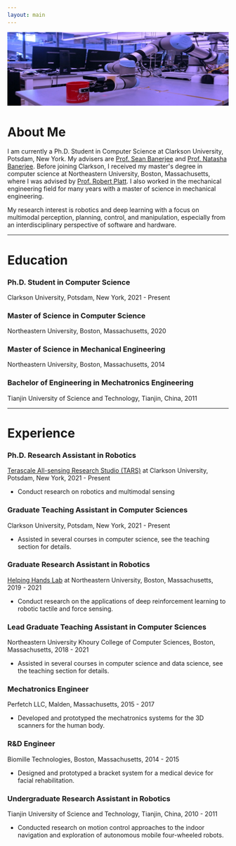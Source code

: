 ```yaml
---
layout: main
---
```


![cover](assets/images/header_img.jpg)

# About Me

I am currently a Ph.D. Student in Computer Science at Clarkson University, Potsdam, New York. My advisers are [Prof. Sean Banerjee](https://www.clarkson.edu/people/sean-banerjee) and [Prof. Natasha Banerjee](https://www.clarkson.edu/people/natasha-banerjee). Before joining Clarkson, I received my master's degree in computer science at Northeastern University, Boston, Massachusetts, where I was advised by [Prof. Robert Platt](https://www.khoury.northeastern.edu/people/robert-platt/). I also worked in the mechanical engineering field for many years with a master of science in mechanical engineering.

My research interest is robotics and deep learning with a focus on multimodal perception, planning, control, and manipulation, especially from an interdisciplinary perspective of software and hardware.

* * *

# Education

### Ph.D. Student in Computer Science

Clarkson University, Potsdam, New York, 2021 - Present

### Master of Science in Computer Science

Northeastern University, Boston, Massachusetts, 2020

### Master of Science in Mechanical Engineering

Northeastern University, Boston, Massachusetts, 2014

### Bachelor of Engineering in Mechatronics Engineering

Tianjin University of Science and Technology, Tianjin, China, 2011

* * *

# Experience

### Ph.D. Research Assistant in Robotics

[Terascale All-sensing Research Studio (TARS)](https://tars.clarkson.edu/) at Clarkson University, Potsdam, New York, 2021 - Present

- Conduct research on robotics and multimodal sensing

### Graduate Teaching Assistant in Computer Sciences

Clarkson University, Potsdam, New York, 2021 - Present

- Assisted in several courses in computer science, see the teaching section for details.

### Graduate Research Assistant in Robotics

[Helping Hands Lab](https://www2.ccs.neu.edu/research/helpinghands/) at Northeastern University, Boston, Massachusetts, 2019 - 2021

- Conduct research on the applications of deep reinforcement learning to robotic tactile and force sensing.

### Lead Graduate Teaching Assistant in Computer Sciences

Northeastern University Khoury College of Computer Sciences, Boston, Massachusetts, 2018 - 2021

- Assisted in several courses in computer science and data science, see the teaching section for details.

### Mechatronics Engineer

Perfetch LLC, Malden, Massachusetts, 2015 - 2017

- Developed and prototyped the mechatronics systems for the 3D scanners for the human body.

### R&D Engineer

Biomille Technologies, Boston, Massachusetts, 2014 - 2015

- Designed and prototyped a bracket system for a medical device for facial rehabilitation.

### Undergraduate Research Assistant in Robotics

Tianjin University of Science and Technology, Tianjin, China, 2010 - 2011

- Conducted research on motion control approaches to the indoor navigation and exploration of autonomous mobile four-wheeled robots.
